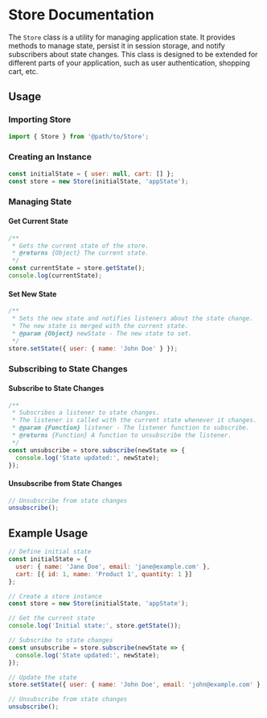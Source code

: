 # Store Documentation

The `Store` class is a utility for managing application state. It provides methods to manage state, persist it in session storage, and notify subscribers about state changes. This class is designed to be extended for different parts of your application, such as user authentication, shopping cart, etc.

## Usage

### Importing Store

```javascript
import { Store } from '@path/to/Store';
```

### Creating an Instance

```javascript
const initialState = { user: null, cart: [] };
const store = new Store(initialState, 'appState');
```

### Managing State

#### Get Current State

```javascript
/**
 * Gets the current state of the store.
 * @returns {Object} The current state.
 */
const currentState = store.getState();
console.log(currentState);
```

#### Set New State

```javascript
/**
 * Sets the new state and notifies listeners about the state change.
 * The new state is merged with the current state.
 * @param {Object} newState - The new state to set.
 */
store.setState({ user: { name: 'John Doe' } });
```

### Subscribing to State Changes

#### Subscribe to State Changes

```javascript
/**
 * Subscribes a listener to state changes.
 * The listener is called with the current state whenever it changes.
 * @param {Function} listener - The listener function to subscribe.
 * @returns {Function} A function to unsubscribe the listener.
 */
const unsubscribe = store.subscribe(newState => {
  console.log('State updated:', newState);
});
```

#### Unsubscribe from State Changes

```javascript
// Unsubscribe from state changes
unsubscribe();
```

## Example Usage

```javascript
// Define initial state
const initialState = {
  user: { name: 'Jane Doe', email: 'jane@example.com' },
  cart: [{ id: 1, name: 'Product 1', quantity: 1 }]
};

// Create a store instance
const store = new Store(initialState, 'appState');

// Get the current state
console.log('Initial state:', store.getState());

// Subscribe to state changes
const unsubscribe = store.subscribe(newState => {
  console.log('State updated:', newState);
});

// Update the state
store.setState({ user: { name: 'John Doe', email: 'john@example.com' } });

// Unsubscribe from state changes
unsubscribe();
```
